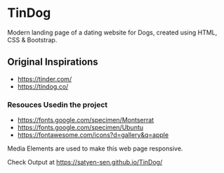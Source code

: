 # TinDog
Modern landing page of a dating website for Dogs, created using HTML, CSS & Bootstrap. 


## Original Inspirations
- https://tinder.com/ 
- https://tindog.co/


### Resouces Usedin the project
- https://fonts.google.com/specimen/Montserrat
- https://fonts.google.com/specimen/Ubuntu
- https://fontawesome.com/icons?d=gallery&q=apple








Media Elements are used to make this web page responsive.


Check Output at   https://satyen-sen.github.io/TinDog/



